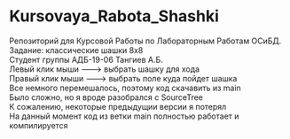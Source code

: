 # Kursovaya_Rabota_Shashki
Репозиторий для Курсовой Работы по Лабораторным Работам ОСиБД. Задание: классические шашки 8x8       
Cтудент группы АДБ-19-06 Тангиев А.Б.       
Левый клик мыши ---> выбрать шашку для хода                  
Правый клик мыши ---> выбрать поле куда пойдет шашка               
Все немного перемешалось, поэтому код скачавить из main      
Было сложно, но я вроде разобрался с SourceTree           
К сожалению, некоторые предыдущии версии я потерял              
На данный момент код из ветки main полностью работает и компилируется

